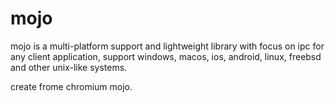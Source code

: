 # mojo
mojo is a multi-platform support and lightweight library with focus on ipc for any client application, support windows, macos, ios, android, linux, freebsd and other unix-like systems.

create frome chromium mojo.

